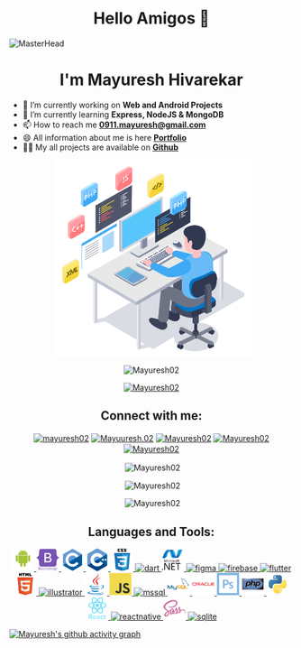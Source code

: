 <h1 align="center">Hello Amigos 👋</h1>

![MasterHead](https://user-images.githubusercontent.com/74352611/151704311-fa5649c9-6fac-4640-9b7e-54a3d760521a.gif)

<h1 align="center">I'm Mayuresh Hivarekar</h1>

- 🔭 I’m currently working on **Web and Android Projects**
- 🌱 I’m currently learning **Express, NodeJS & MongoDB**
- 📫 How to reach me **0911.mayuresh@gmail.com**
- 😄 All information about me is here **[Portfolio](https://mayuresh02.github.io/PortfolioWebsite/)**
- 👨‍🎓 My all projects are available on **[Github](https://github.com/mayuresh02)**

<p align="center">&nbsp;
<img style="height:350px; width:350px;" align="center" alt="CodingImg" src="https://github.com/Mayuresh02/Mayuresh02/blob/main/GitHub%20GIF.gif"/>
</p>

<p align="center"> <img src="https://komarev.com/ghpvc/?username=Mayuresh02&label=Profile%20views&color=0e75b6&style=flat" alt="Mayuresh02" /> </p>
<!-- <img src="https://visitor-badge.laobi.icu/badge?page_id=Mayuresh02" alt="visitor badge"/> -->

<p align="center"> <a href="https://github.com/ryo-ma/github-profile-trophy"><img src="https://github-profile-trophy.vercel.app/?username=Mayuresh02&theme=algolia&margin-w=20" alt="Mayuresh02" /></a> </p>

<h2 align="center">Connect with me:</h2>
<p align="center">
<a href="https://www.linkedin.com/in/mayuresh-hivarekar-4aa8b5192/" target="blank"><img align="center" src="https://raw.githubusercontent.com/rahuldkjain/github-profile-readme-generator/master/src/images/icons/Social/linked-in-alt.svg" alt="mayuresh02" height="27" width="37" /></a>
<a href="https://instagram.com/mayuresh.02" target="blank"><img align="center" src="https://raw.githubusercontent.com/rahuldkjain/github-profile-readme-generator/master/src/images/icons/Social/instagram.svg" alt="Mayuuresh.02" height="30" width="40" /></a>
<a href="https://www.leetcode.com/mayuresh02" target="blank"><img align="center" src="https://raw.githubusercontent.com/rahuldkjain/github-profile-readme-generator/master/src/images/icons/Social/leet-code.svg" alt="Mayuresh02" height="30" width="40" /></a>
<a href="https://auth.geeksforgeeks.org/user/mayuresh02" target="blank"><img align="center" src="https://raw.githubusercontent.com/rahuldkjain/github-profile-readme-generator/master/src/images/icons/Social/geeks-for-geeks.svg" alt="Mayuresh02" height="30" width="40" /></a>
<a href="https://www.hackerrank.com/mayuresh02" target="blank"><img align="center" src="https://raw.githubusercontent.com/rahuldkjain/github-profile-readme-generator/master/src/images/icons/Social/hackerrank.svg" alt="Mayuresh02" height="30" width="40" /></a>
</p>

<p align="center">&nbsp;<img align="center" src="https://github-readme-stats.vercel.app/api?username=Mayuresh02&show_icons=true&locale=en&theme=algolia" alt="Mayuresh02" /></p>

<p align="center">&nbsp;<img align="center" src="https://github-readme-streak-stats.herokuapp.com/?user=Mayuresh02&theme=algolia" alt="Mayuresh02" /></p>

<p align="center">&nbsp;<img src="https://github-readme-stats.vercel.app/api/top-langs?username=Mayuresh02&show_icons=true&locale=en&layout=compact&theme=algolia" alt="Mayuresh02" /></p>

<h2 align="center">Languages and Tools:</h2>
<p align="center"> <a href="https://developer.android.com" target="_blank" rel="noopener noreferrer"> <img src="https://raw.githubusercontent.com/devicons/devicon/master/icons/android/android-original-wordmark.svg" alt="android" width="40" height="40"/> </a> <a href="https://getbootstrap.com" target="_blank" rel="noreferrer"> <img src="https://raw.githubusercontent.com/devicons/devicon/master/icons/bootstrap/bootstrap-plain-wordmark.svg" alt="bootstrap" width="40" height="40"/> </a> <a href="https://www.cprogramming.com/" target="_blank" rel="noopener noreferrer"> <img src="https://raw.githubusercontent.com/devicons/devicon/master/icons/c/c-original.svg" alt="c" width="40" height="40"/> </a> <a href="https://www.w3schools.com/cpp/" target="_blank" rel="noreferrer"> <img src="https://raw.githubusercontent.com/devicons/devicon/master/icons/cplusplus/cplusplus-original.svg" alt="cplusplus" width="40" height="40"/> </a> <a href="https://www.w3schools.com/css/" target="_blank" rel="noopener noreferrer"> <img src="https://raw.githubusercontent.com/devicons/devicon/master/icons/css3/css3-original-wordmark.svg" alt="css3" width="40" height="40"/> </a> <a href="https://dart.dev" target="_blank" rel="noopener noreferrer"> <img src="https://www.vectorlogo.zone/logos/dartlang/dartlang-icon.svg" alt="dart" width="40" height="40"/> </a> <a href="https://dotnet.microsoft.com/" target="_blank" rel="noopener noreferrer"> <img src="https://raw.githubusercontent.com/devicons/devicon/master/icons/dot-net/dot-net-original-wordmark.svg" alt="dotnet" width="40" height="40"/> </a> <a href="https://www.figma.com/" target="_blank" rel="noopener noreferrer"> <img src="https://www.vectorlogo.zone/logos/figma/figma-icon.svg" alt="figma" width="40" height="40"/> </a> <a href="https://firebase.google.com/" target="_blank" rel="noopener noreferrer"> <img src="https://www.vectorlogo.zone/logos/firebase/firebase-icon.svg" alt="firebase" width="40" height="40"/> </a> <a href="https://flutter.dev" target="_blank" rel="noopener noreferrer"> <img src="https://www.vectorlogo.zone/logos/flutterio/flutterio-icon.svg" alt="flutter" width="40" height="40"/> </a> <a href="https://www.w3.org/html/" target="_blank" rel="noreferrer"> <img src="https://raw.githubusercontent.com/devicons/devicon/master/icons/html5/html5-original-wordmark.svg" alt="html5" width="40" height="40"/> </a> <a href="https://www.adobe.com/in/products/illustrator.html" target="_blank" rel="noreferrer"> <img src="https://www.vectorlogo.zone/logos/adobe_illustrator/adobe_illustrator-icon.svg" alt="illustrator" width="40" height="40"/> </a> <a href="https://www.java.com" target="_blank" rel="noreferrer"> <img src="https://raw.githubusercontent.com/devicons/devicon/master/icons/java/java-original.svg" alt="java" width="40" height="40"/> </a> <a href="https://developer.mozilla.org/en-US/docs/Web/JavaScript" target="_blank" rel="noreferrer"> <img src="https://raw.githubusercontent.com/devicons/devicon/master/icons/javascript/javascript-original.svg" alt="javascript" width="40" height="40"/> </a> <a href="https://www.microsoft.com/en-us/sql-server" target="_blank" rel="noreferrer"> <img src="https://www.svgrepo.com/show/303229/microsoft-sql-server-logo.svg" alt="mssql" width="40" height="40"/> </a> <a href="https://www.mysql.com/" target="_blank" rel="noreferrer"> <img src="https://raw.githubusercontent.com/devicons/devicon/master/icons/mysql/mysql-original-wordmark.svg" alt="mysql" width="40" height="40"/> </a> <a href="https://www.oracle.com/" target="_blank" rel="noreferrer"> <img src="https://raw.githubusercontent.com/devicons/devicon/master/icons/oracle/oracle-original.svg" alt="oracle" width="40" height="40"/> </a> <a href="https://www.photoshop.com/en" target="_blank" rel="noreferrer"> <img src="https://raw.githubusercontent.com/devicons/devicon/master/icons/photoshop/photoshop-line.svg" alt="photoshop" width="40" height="40"/> </a> <a href="https://www.php.net" target="_blank" rel="noreferrer"> <img src="https://raw.githubusercontent.com/devicons/devicon/master/icons/php/php-original.svg" alt="php" width="40" height="40"/> </a> <a href="https://www.python.org" target="_blank" rel="noreferrer"> <img src="https://raw.githubusercontent.com/devicons/devicon/master/icons/python/python-original.svg" alt="python" width="40" height="40"/> </a> <a href="https://reactjs.org/" target="_blank" rel="noreferrer"> <img src="https://raw.githubusercontent.com/devicons/devicon/master/icons/react/react-original-wordmark.svg" alt="react" width="40" height="40"/> </a> <a href="https://reactnative.dev/" target="_blank" rel="noreferrer"> <img src="https://reactnative.dev/img/header_logo.svg" alt="reactnative" width="40" height="40"/> </a> <a href="https://sass-lang.com" target="_blank" rel="noreferrer"> <img src="https://raw.githubusercontent.com/devicons/devicon/master/icons/sass/sass-original.svg" alt="sass" width="40" height="40"/> </a> <a href="https://www.sqlite.org/" target="_blank" rel="noreferrer"> <img src="https://www.vectorlogo.zone/logos/sqlite/sqlite-icon.svg" alt="sqlite" width="40" height="40"/> </a>

[![Mayuresh's github activity graph](https://activity-graph.herokuapp.com/graph?username=Mayuresh02&theme=react-dark&color=58a6ff&line=58a6ff)](https://github.com/Mayuresh02/github-readme-activity-graph)
